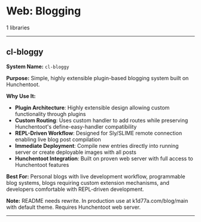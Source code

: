 # Web: Blogging

1 libraries

---

## cl-bloggy

**System Name:** `cl-bloggy`

**Purpose:** Simple, highly extensible plugin-based blogging system built on Hunchentoot.

**Why Use It:**
- **Plugin Architecture**: Highly extensible design allowing custom functionality through plugins
- **Custom Routing**: Uses custom handler to add routes while preserving Hunchentoot's define-easy-handler compatibility
- **REPL-Driven Workflow**: Designed for Sly/SLIME remote connection enabling live blog post compilation
- **Immediate Deployment**: Compile new entries directly into running server or create deployable images with all posts
- **Hunchentoot Integration**: Built on proven web server with full access to Hunchentoot features

**Best For:** Personal blogs with live development workflow, programmable blog systems, blogs requiring custom extension mechanisms, and developers comfortable with REPL-driven development.

**Note:** README needs rewrite. In production use at k1d77a.com/blog/main with default theme. Requires Hunchentoot web server.

---


